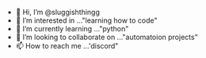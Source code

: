 - 👋 Hi, I’m @sluggishthingg
- 👀 I’m interested in ..."learning how to code"
- 🌱 I’m currently learning ..."python"
- 💞️ I’m looking to collaborate on ..."automatoion projects"
- 📫 How to reach me ...'discord"

<!---
sluggishthingg/sluggishthingg is a ✨ special ✨ repository because its `README.md` (this file) appears on your GitHub profile.
You can click the Preview link to take a look at your changes.
--->
